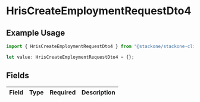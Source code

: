 # HrisCreateEmploymentRequestDto4

## Example Usage

```typescript
import { HrisCreateEmploymentRequestDto4 } from "@stackone/stackone-client-ts/sdk/models/shared";

let value: HrisCreateEmploymentRequestDto4 = {};
```

## Fields

| Field       | Type        | Required    | Description |
| ----------- | ----------- | ----------- | ----------- |